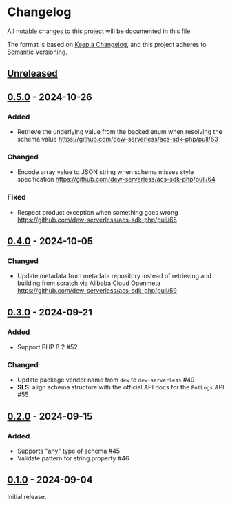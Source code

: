# Changelog

All notable changes to this project will be documented in this file.

The format is based on [Keep a Changelog](https://keepachangelog.com/en/1.1.0/),
and this project adheres to [Semantic Versioning](https://semver.org/spec/v2.0.0.html).

## [Unreleased]

## [0.5.0] - 2024-10-26

### Added

- Retrieve the underlying value from the backed enum when resolving
  the schema value
  https://github.com/dew-serverless/acs-sdk-php/pull/63

### Changed

- Encode array value to JSON string when schema misses style specification
  https://github.com/dew-serverless/acs-sdk-php/pull/64

### Fixed

- Respect product exception when something goes wrong
  https://github.com/dew-serverless/acs-sdk-php/pull/65

## [0.4.0] - 2024-10-05

### Changed

- Update metadata from metadata repository instead of retrieving and building
  from scratch via Alibaba Cloud Openmeta
  https://github.com/dew-serverless/acs-sdk-php/pull/59

## [0.3.0] - 2024-09-21

### Added

- Support PHP 8.2 #52

### Changed

- Update package vendor name from `dew` to `dew-serverless` #49
- **SLS**: align schema structure with the official API docs for the `PutLogs` API #55

## [0.2.0] - 2024-09-15

### Added

- Supports "any" type of schema #45
- Validate pattern for string property #46

## [0.1.0] - 2024-09-04

Initial release.

[unreleased]: https://github.com/dew-serverless/acs-sdk-php/compare/v0.5.0...HEAD
[0.5.0]: https://github.com/dew-serverless/acs-sdk-php/compare/v0.4.0...v0.5.0
[0.4.0]: https://github.com/dew-serverless/acs-sdk-php/compare/v0.3.0...v0.4.0
[0.3.0]: https://github.com/dew-serverless/acs-sdk-php/compare/v0.2.0...v0.3.0
[0.2.0]: https://github.com/dew-serverless/acs-sdk-php/compare/v0.1.0...v0.2.0
[0.1.0]: https://github.com/dew-serverless/acs-sdk-php/releases/tag/v0.1.0
